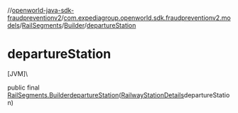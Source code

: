 //[openworld-java-sdk-fraudpreventionv2](../../../../index.md)/[com.expediagroup.openworld.sdk.fraudpreventionv2.models](../../index.md)/[RailSegments](../index.md)/[Builder](index.md)/[departureStation](departure-station.md)

# departureStation

[JVM]\

public final [RailSegments.Builder](index.md)[departureStation](departure-station.md)([RailwayStationDetails](../../-railway-station-details/index.md)departureStation)
